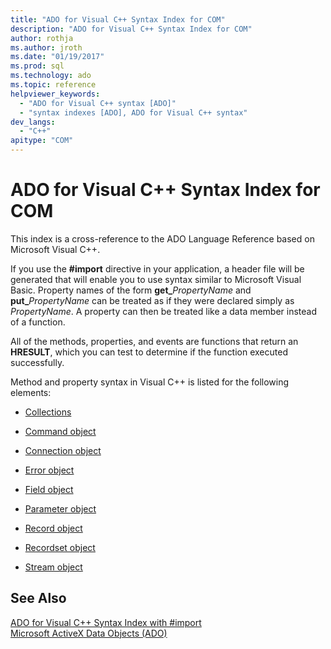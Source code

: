```yaml
---
title: "ADO for Visual C++ Syntax Index for COM"
description: "ADO for Visual C++ Syntax Index for COM"
author: rothja
ms.author: jroth
ms.date: "01/19/2017"
ms.prod: sql
ms.technology: ado
ms.topic: reference
helpviewer_keywords:
  - "ADO for Visual C++ syntax [ADO]"
  - "syntax indexes [ADO], ADO for Visual C++ syntax"
dev_langs:
  - "C++"
apitype: "COM"
---
```

# ADO for Visual C++ Syntax Index for COM
This index is a cross-reference to the ADO Language Reference based on Microsoft Visual C++.  
  
 If you use the **#import** directive in your application, a header file will be generated that will enable you to use syntax similar to Microsoft Visual Basic. Property names of the form **get_**_PropertyName_ and **put_**_PropertyName_ can be treated as if they were declared simply as *PropertyName*. A property can then be treated like a data member instead of a function.  
  
 All of the methods, properties, and events are functions that return an **HRESULT**, which you can test to determine if the function executed successfully.  
  
 Method and property syntax in Visual C++ is listed for the following elements:  
  
-   [Collections](./collections-ado-for-visual-c-syntax.md)  
  
-   [Command object](./command-ado-for-visual-c-syntax.md)  
  
-   [Connection object](./connection-ado-for-visual-c-syntax.md)  
  
-   [Error object](./error-ado-for-visual-c-syntax.md)  
  
-   [Field object](./field-ado-for-visual-c-syntax.md)  
  
-   [Parameter object](./parameter-ado-for-visual-c-syntax.md)  
  
-   [Record object](./record-ado-for-visual-c-syntax.md)  
  
-   [Recordset object](./recordset-ado-for-visual-c-syntax.md)  
  
-   [Stream object](./stream-ado-for-visual-c-syntax.md)  
  
## See Also  
 [ADO for Visual C++ Syntax Index with #import](./ado-for-visual-c-syntax-index-with-sharpimport.md)   
 [Microsoft ActiveX Data Objects (ADO)](../../microsoft-activex-data-objects-ado.md)
